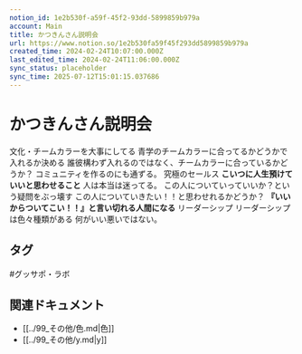 ```yaml
---
notion_id: 1e2b530f-a59f-45f2-93dd-5899859b979a
account: Main
title: かつきんさん説明会
url: https://www.notion.so/1e2b530fa59f45f293dd5899859b979a
created_time: 2024-02-24T10:07:00.000Z
last_edited_time: 2024-02-24T11:06:00.000Z
sync_status: placeholder
sync_time: 2025-07-12T15:01:15.037686
---
```

# かつきんさん説明会

文化・チームカラーを大事にしてる
青学のチームカラーに合ってるかどうかで入れるか決める
誰彼構わず入れるのではなく、チームカラーに合っているかどうか？
コミュニティを作るのにも通ずる。
究極のセールス
**こいつに人生預けていいと思わせること**
人は本当は迷ってる。
この人についていっていいか？という疑問をぶっ壊す
この人についていきたい！！と思わせれるかどうか？
**『いいからついてこい！！』と言い切れる人間になる**
リーダーシップ
リーダーシップは色々種類がある
何がいい悪いではない。

## タグ

#グッサポ・ラボ 

## 関連ドキュメント

- [[../99_その他/色.md|色]]
- [[../99_その他/y.md|y]]
